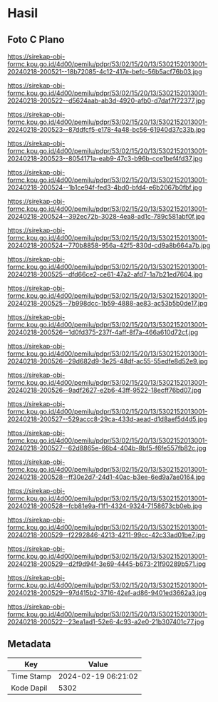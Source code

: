 # Hasil

## Foto C Plano

https://sirekap-obj-formc.kpu.go.id/4d00/pemilu/pdpr/53/02/15/20/13/5302152013001-20240218-200521--18b72085-4c12-417e-befc-56b5acf76b03.jpg

https://sirekap-obj-formc.kpu.go.id/4d00/pemilu/pdpr/53/02/15/20/13/5302152013001-20240218-200522--d5624aab-ab3d-4920-afb0-d7daf7f72377.jpg

https://sirekap-obj-formc.kpu.go.id/4d00/pemilu/pdpr/53/02/15/20/13/5302152013001-20240218-200523--87ddfcf5-e178-4a48-bc56-61940d37c33b.jpg

https://sirekap-obj-formc.kpu.go.id/4d00/pemilu/pdpr/53/02/15/20/13/5302152013001-20240218-200523--8054171a-eab9-47c3-b96b-cce1bef4fd37.jpg

https://sirekap-obj-formc.kpu.go.id/4d00/pemilu/pdpr/53/02/15/20/13/5302152013001-20240218-200524--1b1ce94f-fed3-4bd0-bfd4-e6b2067b0fbf.jpg

https://sirekap-obj-formc.kpu.go.id/4d00/pemilu/pdpr/53/02/15/20/13/5302152013001-20240218-200524--392ec72b-3028-4ea8-ad1c-789c581abf0f.jpg

https://sirekap-obj-formc.kpu.go.id/4d00/pemilu/pdpr/53/02/15/20/13/5302152013001-20240218-200524--770b8858-956a-42f5-830d-cd9a8b664a7b.jpg

https://sirekap-obj-formc.kpu.go.id/4d00/pemilu/pdpr/53/02/15/20/13/5302152013001-20240218-200525--dfd66ce2-ce61-47a2-afd7-1a7b21ed7604.jpg

https://sirekap-obj-formc.kpu.go.id/4d00/pemilu/pdpr/53/02/15/20/13/5302152013001-20240218-200525--7b998dcc-1b59-4888-ae83-ac53b5b0de17.jpg

https://sirekap-obj-formc.kpu.go.id/4d00/pemilu/pdpr/53/02/15/20/13/5302152013001-20240218-200526--1d0fd375-237f-4aff-8f7a-466a610d72cf.jpg

https://sirekap-obj-formc.kpu.go.id/4d00/pemilu/pdpr/53/02/15/20/13/5302152013001-20240218-200526--29d682d9-3e25-48df-ac55-55edfe8d52e9.jpg

https://sirekap-obj-formc.kpu.go.id/4d00/pemilu/pdpr/53/02/15/20/13/5302152013001-20240218-200526--9adf2627-e2b6-43ff-9522-18ecff76bd07.jpg

https://sirekap-obj-formc.kpu.go.id/4d00/pemilu/pdpr/53/02/15/20/13/5302152013001-20240218-200527--529accc8-29ca-433d-aead-d1d8aef5d4d5.jpg

https://sirekap-obj-formc.kpu.go.id/4d00/pemilu/pdpr/53/02/15/20/13/5302152013001-20240218-200527--62d8865e-66b4-404b-8bf5-f6fe557fb82c.jpg

https://sirekap-obj-formc.kpu.go.id/4d00/pemilu/pdpr/53/02/15/20/13/5302152013001-20240218-200528--ff30e2d7-24d1-40ac-b3ee-6ed9a7ae0164.jpg

https://sirekap-obj-formc.kpu.go.id/4d00/pemilu/pdpr/53/02/15/20/13/5302152013001-20240218-200528--fcb81e9a-f1f1-4324-9324-7158673cb0eb.jpg

https://sirekap-obj-formc.kpu.go.id/4d00/pemilu/pdpr/53/02/15/20/13/5302152013001-20240218-200529--f2292846-4213-4211-99cc-42c33ad01be7.jpg

https://sirekap-obj-formc.kpu.go.id/4d00/pemilu/pdpr/53/02/15/20/13/5302152013001-20240218-200529--d2f9d94f-3e69-4445-b673-21f90289b571.jpg

https://sirekap-obj-formc.kpu.go.id/4d00/pemilu/pdpr/53/02/15/20/13/5302152013001-20240218-200529--97d415b2-3716-42ef-ad86-9401ed3662a3.jpg

https://sirekap-obj-formc.kpu.go.id/4d00/pemilu/pdpr/53/02/15/20/13/5302152013001-20240218-200522--23ea1ad1-52e6-4c93-a2e0-21b307401c77.jpg


## Metadata

| Key        | Value               |
| ---------- | ------------------- |
| Time Stamp | 2024-02-19 06:21:02 |
| Kode Dapil | 5302                |




